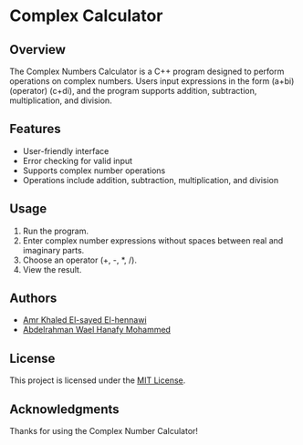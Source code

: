 # Complex Calculator

## Overview
The Complex Numbers Calculator is a C++ program designed to perform operations on complex numbers. Users input expressions in the form (a+bi) (operator) (c+di), and the program supports addition, subtraction, multiplication, and division.

## Features
- User-friendly interface
- Error checking for valid input
- Supports complex number operations
- Operations include addition, subtraction, multiplication, and division

## Usage
1. Run the program.
2. Enter complex number expressions without spaces between real and imaginary parts.
3. Choose an operator (+, -, *, /).
4. View the result.

## Authors
- [Amr Khaled El-sayed El-hennawi](https://github.com/AmrElhennawi)
- [Abdelrahman Wael Hanafy Mohammed](https://github.com/abwael)

## License
This project is licensed under the [MIT License](LICENSE).

## Acknowledgments
Thanks for using the Complex Number Calculator!
